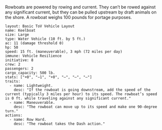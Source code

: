 Rowboats are powered by rowing and current. They can’t be rowed against any significant current, but they can be pulled upstream by draft animals on the shore. A rowboat weighs 100 pounds for portage purposes.

```statblock
layout: Basic ToV Vehicle Layout
name: Keelboat
size: Large
type: Water Vehicle (10 ft. by 5 ft.)
ac: 11 (damage threshold 0)
hp: 50
speed: 15 ft. (maneuverable), 3 mph (72 miles per day)
immune: Vehicle Resilience
initiative: 8
crew: 2
passengers: 2
cargo_capacity: 500 lb.
stats: ["+0", "−1", "+0", "—", "—", "—"]
traits:
  - name: Lightweight.
    desc: "If the rowboat is going downstream, add the speed of the current (typically 3 miles per hour) to its speed. The rowboat’s speed is 0 ft. while traveling against any significant current."
  - name: Maneuverable.
    desc: "The rowboat can move up to its speed and make one 90-degree turn."
actions:
  - name: Row Hard.
    desc: "The rowboat takes the Dash action."
```
